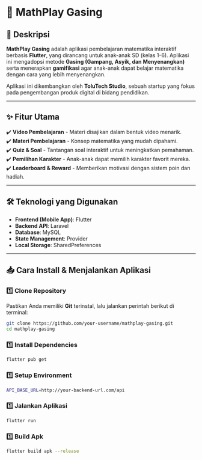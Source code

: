 # 📘 MathPlay Gasing  

## 📌 Deskripsi  
**MathPlay Gasing** adalah aplikasi pembelajaran matematika interaktif berbasis **Flutter**, yang dirancang untuk anak-anak SD (kelas 1-6). Aplikasi ini mengadopsi metode **Gasing (Gampang, Asyik, dan Menyenangkan)** serta menerapkan **gamifikasi** agar anak-anak dapat belajar matematika dengan cara yang lebih menyenangkan.  

Aplikasi ini dikembangkan oleh **ToluTech Studio**, sebuah startup yang fokus pada pengembangan produk digital di bidang pendidikan.  

---

## ✨ Fitur Utama  
✔️ **Video Pembelajaran** - Materi disajikan dalam bentuk video menarik.  
✔️ **Materi Pembelajaran** - Konsep matematika yang mudah dipahami.  
✔️ **Quiz & Soal** - Tantangan soal interaktif untuk meningkatkan pemahaman.  
✔️ **Pemilihan Karakter** - Anak-anak dapat memilih karakter favorit mereka.  
✔️ **Leaderboard & Reward** - Memberikan motivasi dengan sistem poin dan hadiah.  

---

## 🛠️ Teknologi yang Digunakan  
- **Frontend (Mobile App)**: Flutter  
- **Backend API**: Laravel  
- **Database**: MySQL  
- **State Management**: Provider  
- **Local Storage**: SharedPreferences  

---

## 📥 Cara Install & Menjalankan Aplikasi  

### 1️⃣ Clone Repository  
Pastikan Anda memiliki **Git** terinstal, lalu jalankan perintah berikut di terminal:  

```bash
git clone https://github.com/your-username/mathplay-gasing.git
cd mathplay-gasing
```

### 1️⃣ Install Dependencies
```bash
flutter pub get
```

### 1️⃣ Setup Environment
```bash
API_BASE_URL=http://your-backend-url.com/api
```

### 1️⃣ Jalankan Aplikasi
```bash
flutter run
```

### 1️⃣ Build Apk
```bash
flutter build apk --release
```


